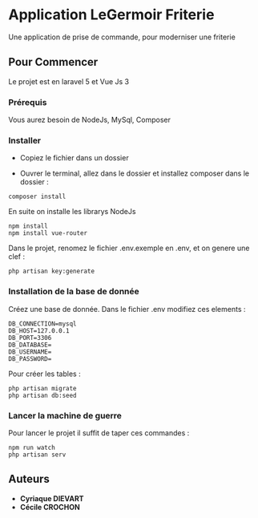 # Application LeGermoir Friterie

Une application de prise de commande, pour moderniser une friterie

## Pour Commencer

Le projet est en laravel 5 et Vue Js 3

### Prérequis

Vous aurez besoin de NodeJs, MySql, Composer


### Installer

- Copiez le fichier dans un dossier

- Ouvrer le terminal, allez dans le dossier et installez composer dans le dossier :


```
composer install
```

En suite on installe les librarys NodeJs

```
npm install
npm install vue-router
```

Dans le projet, renomez le fichier .env.exemple en .env, et on genere une clef :

```
php artisan key:generate
```

### Installation de la base de donnée

Créez une base de donnée. 
Dans le fichier .env modifiez ces elements :

```
DB_CONNECTION=mysql
DB_HOST=127.0.0.1
DB_PORT=3306
DB_DATABASE=
DB_USERNAME=
DB_PASSWORD=
```
Pour créer les tables :


```
php artisan migrate
php artisan db:seed
```

### Lancer la machine de guerre

Pour lancer le projet il suffit de taper ces commandes :

```
npm run watch
php artisan serv
```

## Auteurs

* **Cyriaque DIEVART** 
* **Cécile CROCHON**

